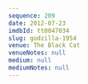```yaml
---
sequence: 209
date: 2012-07-23
imdbId: tt0047034
slug: godzilla-1954
venue: The Black Cat
venueNotes: null
medium: null
mediumNotes: null
---
```

